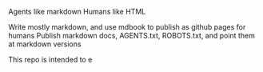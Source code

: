 Agents like markdown
Humans like HTML

Write mostly markdown, and use mdbook to publish as github pages for humans
Publish markdown docs, AGENTS.txt, ROBOTS.txt, and point them at markdown versions

This repo is intended to e